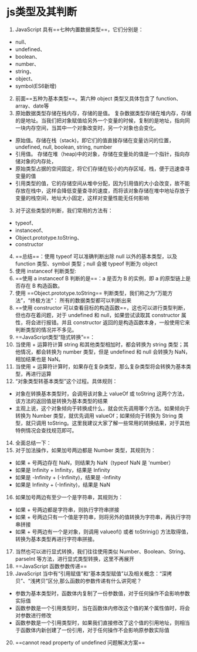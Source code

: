 # js类型及其判断

1. JavaScript 具有==七种内置数据类型==，它们分别是：
- null、
- undefined、
- boolean、
- number、
- string、
- object、
- symbol(ES6新增)
2. 前面==五种为基本类型==。第六种 object 类型又具体包含了 function、array、date等
3. 原始数据类型存储在栈内存，存储的是值。
复杂数据类型存储在堆内存，存储的是地址。当我们把对象赋值给另外一个变量的时候，复制的是地址，指向同一块内存空间，当其中一个对象改变时，另一个对象也会变化。
- 原始值。存储在栈（stack)，即它们的值直接存储在变量访问的位置，undefined, null, boolean, string, number
- 引用值。 存储在堆（heap)中的对象，存储在变量处的值是一个指针，指向存储对象的内存处，
- 原始类型占据的空间固定，将它们存储在较小的内存区域，栈，便于迅速查寻变量的值
- 引用类型的值，它的存储空间从堆中分配，因为引用值的大小会改变，故不能存放在栈中，这样会降低变量查寻的速度，而将该对象存储在堆中地址存放于变量的栈空间，地址大小固定，这样对变量性能无任何影响
3. 对于这些类型的判断，我们常用的方法有：
- typeof、
- instanceof、
- Object.prototype.toString、
- constructor
4. ==总结==：使用 typeof 可以准确判断出除 null 以外的基本类型，以及 function 类型、symbol 类型；null 会被 typeof 判断为 object
5. 使用 instanceof 判断类型:  
6. ==使用 a instanceof B 判断的是==：a 是否为 B 的实例，即 a 的原型链上是否存在 B 构造函数。
7. 使用 ==Object.prototype.toString== 判断类型，我们称之为“万能方法”，“终极方法”：
所有的数据类型都可以判断出来
8. ==使用 constructor 可以查看目标的构造函数==，这也可以进行类型判断，但也存在着问题，对于 undefined 和 null，如果尝试读取其 constructor 属性，将会进行报错。并且 constructor 返回的是构造函数本身，一般使用它来判断类型的情况并不多见。
9. ==JavaScript类型“隐式转换”==：
11. 当使用 + 运算符计算 string 和其他类型相加时，都会转换为 string 类型；其他情况，都会转换为 number 类型，但是 undefined 和 null 会转换为 NaN，相加结果也是 NaN。
12. 当使用 + 运算符计算时，如果存在复杂类型，那么复杂类型将会转换为基本类型，再进行运算
13. “对象类型转基本类型”这个过程。具体规则：

- 对象在转换基本类型时，会调用该对象上 valueOf 或 toString 这两个方法，该方法的返回值是转换为基本类型的结果
- 主观上说，这个对象倾向于转换成什么，就会优先调用哪个方法。如果倾向于转换为 Number 类型，就优先调用 valueOf；如果倾向于转换为 String 类型，就只调用 toString。这里我建议大家了解一些常用的转换结果，对于其他特例情况会查找规范即可。
14. 全面总结一下：
15. 对于加法操作，如果加号两边都是 Number 类型，其规则为：

- 如果 + 号两边存在 NaN，则结果为 NaN（typeof NaN 是 'number）
- 如果是 Infinity + Infinity，结果是 Infinity
- 如果是 -Infinity + (-Infinity)，结果是 -Infinity
- 如果是 Infinity + (-Infinity)，结果是 NaN
16. 如果加号两边有至少一个是字符串，其规则为：

-  如果 + 号两边都是字符串，则执行字符串拼接
- 如果 + 号两边只有一个值是字符串，则将另外的值转换为字符串，再执行字符串拼接
- 如果 + 号两边有一个是对象，则调用 valueof() 或者 toStrinig() 方法取得值，转换为基本类型再进行字符串拼接。
17. 当然也可以进行显式转换，我们往往使用类似 Number、Boolean、String、parseInt 等方法，进行显式类型转换，这里不再展开
18. ==JavaScript 函数参数传递==
19. JavaScript 当中有“引用赋值”和“基本类型赋值”以及相关概念：“深拷贝”、“浅拷贝”区分,那么函数的参数传递有什么讲究呢？
-  参数为基本类型时，函数体内复制了一份参数值，对于任何操作不会影响参数实际值
- 函数参数是一个引用类型时，当在函数体内修改这个值的某个属性值时，将会对参数进行修改
- 函数参数是一个引用类型时，如果我们直接修改了这个值的引用地址，则相当于函数体内新创建了一份引用，对于任何操作不会影响原参数实际值
20. ==cannot read property of undefined 问题解决方案==

